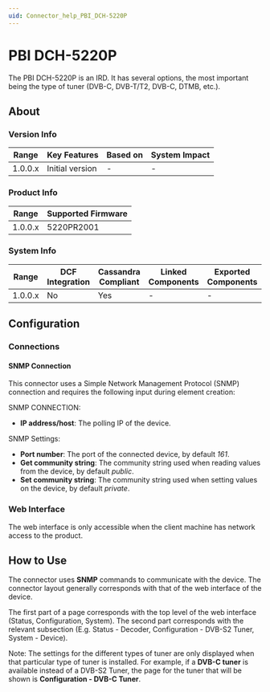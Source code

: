 ```yaml
---
uid: Connector_help_PBI_DCH-5220P
---
```


# PBI DCH-5220P

The PBI DCH-5220P is an IRD. It has several options, the most important being the type of tuner (DVB-C, DVB-T/T2, DVB-C, DTMB, etc.).

## About

### Version Info

| Range     | Key Features     | Based on     | System Impact     |
|-----------|------------------|--------------|-------------------|
| 1.0.0.x   | Initial version  | -            | -                 |

### Product Info

| Range     | Supported Firmware     |
|-----------|------------------------|
| 1.0.0.x   | 5220PR2001             |

### System Info

| Range     | DCF Integration     | Cassandra Compliant     | Linked Components     | Exported Components     |
|-----------|---------------------|-------------------------|-----------------------|-------------------------|
| 1.0.0.x   | No                  | Yes                     | -                     | -                       |

## Configuration

### Connections

#### SNMP Connection

This connector uses a Simple Network Management Protocol (SNMP) connection and requires the following input during element creation:

SNMP CONNECTION:

- **IP address/host**: The polling IP of the device.

SNMP Settings:

- **Port number**: The port of the connected device, by default *161*.
- **Get community string**: The community string used when reading values from the device, by default *public*.
- **Set community string**: The community string used when setting values on the device, by default *private*.

### Web Interface

The web interface is only accessible when the client machine has network access to the product.

## How to Use

The connector uses **SNMP** commands to communicate with the device. The connector layout generally corresponds with that of the web interface of the device.

The first part of a page corresponds with the top level of the web interface (Status, Configuration, System). The second part corresponds with the relevant subsection (E.g. Status - Decoder, Configuration - DVB-S2 Tuner, System - Device).

Note: The settings for the different types of tuner are only displayed when that particular type of tuner is installed. For example, if a **DVB-C tuner** is available instead of a DVB-S2 Tuner, the page for the tuner that will be shown is **Configuration - DVB-C Tuner**.
